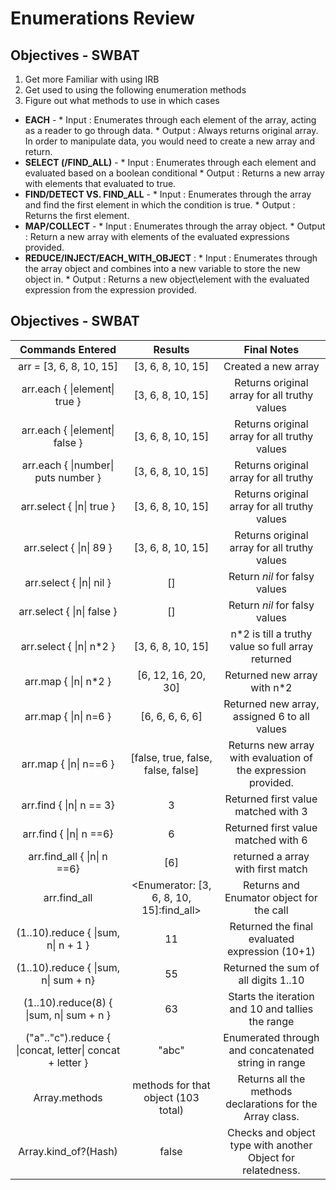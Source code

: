 # Enumerations Review

## Objectives - SWBAT

1. Get more Familiar with using IRB
2. Get used to using the following enumeration methods
3. Figure out what methods to use in which cases
  * **EACH** -
        * Input  : Enumerates through each element of the array, acting as a reader to go through data.
        * Output : Always returns original array. In order to manipulate data, you would need to create a new array and return.
  * **SELECT (/FIND_ALL)** -
        * Input  : Enumerates through each element and evaluated based on a boolean conditional
        * Output : Returns a new array with elements that evaluated to true.
  * **FIND/DETECT VS. FIND_ALL** -
        * Input  : Enumerates through the array and find the first element in which the condition is true.
        * Output : Returns the first element.
  * **MAP/COLLECT** -
        * Input  : Enumerates through the array object.
        * Output : Return a new array with elements of the evaluated expressions provided.
  * **REDUCE/INJECT/EACH_WITH_OBJECT** :
        * Input  : Enumerates through the array object and combines into a new variable to store the new object in.
        * Output : Returns a new object\\element with the evaluated expression from the expression provided.

## Objectives - SWBAT
Commands Entered | Results                                     | Final Notes   
:---:|:-----------------------------------------------------:| :------------------------:
 arr = \[3, 6, 8, 10, 15\] | \[3, 6, 8, 10, 15\]  | Created a new array |
 arr.each \{ \|element\| true \} | \[3, 6, 8, 10, 15\]| Returns original array for all truthy values |       
 arr.each \{ \|element\| false \} | \[3, 6, 8, 10, 15\]| Returns original array for all truthy values      
 arr.each \{ \|number\| puts number \}| \[3, 6, 8, 10, 15\]| Returns original array for all truthy | values                   
 arr.select \{ \|n\| true \}| \[3, 6, 8, 10, 15\]| Returns original array for all truthy values       
 arr.select \{ \|n\| 89 \}| \[3, 6, 8, 10, 15\]| Returns original array for all truthy values      
 arr.select \{ \|n\| nil \}| \[\]| Return *nil* for falsy values
 arr.select \{ \|n\| false \}| \[\]| Return *nil* for falsy values       
 arr.select \{ \|n\| n*2 \}| \[3, 6, 8, 10, 15\]| n*2 is till a truthy value so full array returned
 arr.map \{ \|n\| n*2 \}| \[6, 12, 16, 20, 30\]| Returned new array with n*2
 arr.map \{ \|n\| n=6 \}| \[6, 6, 6, 6, 6\]| Returned new array, assigned 6 to all values |
 arr.map  \{ \|n\| n==6 \}| \[false, true, false, false, false\]| Returns new array with evaluation of the expression provided.                    
 arr.find \{ \|n\| n == 3\}| 3 | Returned first value matched with 3   
 arr.find \{ \|n\| n ==6\}| 6 | Returned first value matched with 6
 arr.find_all \{ \|n\| n ==6\}| \[6\] | returned a array with first match        
 arr.find_all| <Enumerator: \[3, 6, 8, 10, 15\]:find_all>  | Returns and Enumator object for the call           
 (1..10).reduce \{ \|sum, n\| n + 1 \}| 11| Returned the final evaluated expression (10+1)|
 (1..10).reduce \{ \|sum, n\| sum + n\}| 55| Returned the sum of all digits 1..10 |
 (1..10).reduce(8) \{ \|sum, n\| sum + n \} | 63 | Starts the iteration and 10 and tallies the range |
 ("a".."c").reduce \{ \|concat, letter\| concat + letter \}| "abc" | Enumerated through and concatenated string in range
 Array.methods| methods for that object (103 total)| Returns all the methods declarations for the Array class.                 
 Array.kind_of?(Hash) | false | Checks and object type with another Object for relatedness.
